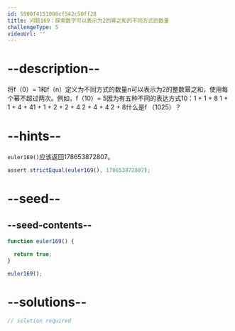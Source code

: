 ```yaml
---
id: 5900f4151000cf542c50ff28
title: 问题169：探索数字可以表示为2的幂之和的不同方式的数量
challengeType: 5
videoUrl: ''
---
```


# --description--

将f（0）= 1和f（n）定义为不同方式的数量n可以表示为2的整数幂之和，使用每个幂不超过两次。例如，f（10）= 5因为有五种不同的表达方式10：1 + 1 + 8 1 + 1 + 4 + 41 + 1 + 2 + 2 + 4 2 + 4 + 4 2 + 8什么是f （1025）？

# --hints--

`euler169()`应该返回178653872807。

```js
assert.strictEqual(euler169(), 178653872807);
```

# --seed--

## --seed-contents--

```js
function euler169() {

  return true;
}

euler169();
```

# --solutions--

```js
// solution required
```
